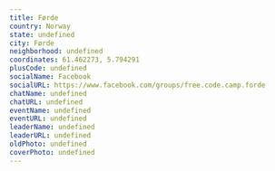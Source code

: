 ```yaml
---
title: Førde
country: Norway
state: undefined
city: Førde
neighborhood: undefined
coordinates: 61.462273, 5.794291
plusCode: undefined
socialName: Facebook
socialURL: https://www.facebook.com/groups/free.code.camp.forde
chatName: undefined
chatURL: undefined
eventName: undefined
eventURL: undefined
leaderName: undefined
leaderURL: undefined
oldPhoto: undefined
coverPhoto: undefined
---
```

